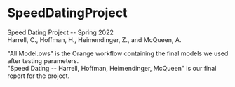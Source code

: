 # SpeedDatingProject
Speed Dating Project -- Spring 2022
<br />
Harrell, C., Hoffman, H., Heimendinger, Z., and McQueen, A.
<br />

"All Model.ows" is the Orange workflow containing the final models we used after testing parameters.
<br />
"Speed Dating -- Harrell, Hoffman, Heimendinger, McQueen" is our final report for the project.
